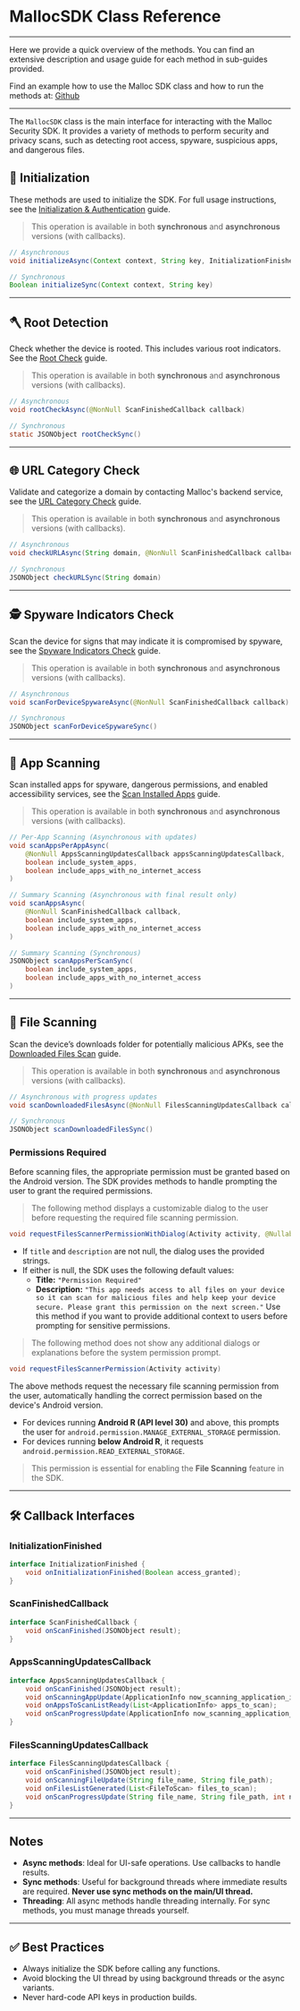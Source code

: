 # MallocSDK Class Reference
---

Here we provide a quick overview of the methods.
You can find an extensive description and usage guide for each method in sub-guides provided.


Find an example how to use the Malloc SDK class and how to run the methods at: [Github](https://github.com/mallocsecurity/sdk/)


---

The `MallocSDK` class is the main interface for interacting with the Malloc Security SDK. It provides a variety of methods to perform security and privacy scans, such as detecting root access, spyware, suspicious apps, and dangerous files.

## 🧩 Initialization

These methods are used to initialize the SDK. For full usage instructions, see the [Initialization & Authentication](./authentication.md) guide.

> This operation is available in both **synchronous** and **asynchronous** versions (with callbacks).

```java
// Asynchronous
void initializeAsync(Context context, String key, InitializationFinished callback)

// Synchronous
Boolean initializeSync(Context context, String key)
```

---

## 🪓 Root Detection

Check whether the device is rooted. This includes various root indicators. See the [Root Check](./rootCheck.md) guide.

> This operation is available in both **synchronous** and **asynchronous** versions (with callbacks).

```java
// Asynchronous
void rootCheckAsync(@NonNull ScanFinishedCallback callback)

// Synchronous
static JSONObject rootCheckSync()
```

---

## 🌐 URL Category Check

Validate and categorize a domain by contacting Malloc's backend service, see the [URL Category Check](./checkURL.md) guide.

> This operation is available in both **synchronous** and **asynchronous** versions (with callbacks).

```java
// Asynchronous
void checkURLAsync(String domain, @NonNull ScanFinishedCallback callback)

// Synchronous
JSONObject checkURLSync(String domain)
```

---

## 🕵️ Spyware Indicators Check

Scan the device for signs that may indicate it is compromised by spyware, see the [Spyware Indicators Check](./scanForDeviceSpyware.md) guide.

> This operation is available in both **synchronous** and **asynchronous** versions (with callbacks).

```java
// Asynchronous
void scanForDeviceSpywareAsync(@NonNull ScanFinishedCallback callback)

// Synchronous
JSONObject scanForDeviceSpywareSync()
```

---

## 📱 App Scanning

Scan installed apps for spyware, dangerous permissions, and enabled accessibility services, see the [Scan Installed Apps](./scanApps.md) guide.

> This operation is available in both **synchronous** and **asynchronous** versions (with callbacks).

```java
// Per-App Scanning (Asynchronous with updates)
void scanAppsPerAppAsync(
    @NonNull AppsScanningUpdatesCallback appsScanningUpdatesCallback,
    boolean include_system_apps,
    boolean include_apps_with_no_internet_access
)

// Summary Scanning (Asynchronous with final result only)
void scanAppsAsync(
    @NonNull ScanFinishedCallback callback,
    boolean include_system_apps,
    boolean include_apps_with_no_internet_access
)

// Summary Scanning (Synchronous)
JSONObject scanAppsPerScanSync(
    boolean include_system_apps,
    boolean include_apps_with_no_internet_access
)
```

---

## 📂 File Scanning

Scan the device’s downloads folder for potentially malicious APKs, see the [Downloaded Files Scan](./scanDownloadedFiles.md) guide.

> This operation is available in both **synchronous** and **asynchronous** versions (with callbacks).

```java
// Asynchronous with progress updates
void scanDownloadedFilesAsync(@NonNull FilesScanningUpdatesCallback callback)

// Synchronous 
JSONObject scanDownloadedFilesSync()
```

### Permissions Required

Before scanning files, the appropriate permission must be granted based on the Android version. The SDK provides methods to handle prompting the user to grant the required permissions. 


> The following method displays a customizable dialog to the user before requesting the required file scanning permission.
```java
void requestFilesScannerPermissionWithDialog(Activity activity, @Nullable String title, @Nullable String description)
```
- If `title` and `description` are not null, the dialog uses the provided strings.
- If either is null, the SDK uses the following default values:
    - **Title:** `"Permission Required"`
    - **Description:** `"This app needs access to all files on your device so it can scan for malicious files and help keep your device secure. Please grant this permission on the next screen."`
Use this method if you want to provide additional context to users before prompting for sensitive permissions.


> The following method does not show any additional dialogs or explanations before the system permission prompt.
```java
void requestFilesScannerPermission(Activity activity)
```

The above methods request the necessary file scanning permission from the user, automatically handling the correct permission based on the device's Android version.
* For devices running **Android R (API level 30)** and above, this prompts the user for `android.permission.MANAGE_EXTERNAL_STORAGE` permission.
* For devices running **below Android R**, it requests `android.permission.READ_EXTERNAL_STORAGE`.

> This permission is essential for enabling the **File Scanning** feature in the SDK.

---

## 🛠 Callback Interfaces

### InitializationFinished
```java
interface InitializationFinished {
    void onInitializationFinished(Boolean access_granted);
}
```

### ScanFinishedCallback
```java
interface ScanFinishedCallback {
    void onScanFinished(JSONObject result);
}
```

### AppsScanningUpdatesCallback
```java
interface AppsScanningUpdatesCallback {
    void onScanFinished(JSONObject result);
    void onScanningAppUpdate(ApplicationInfo now_scanning_application_info);
    void onAppsToScanListReady(List<ApplicationInfo> apps_to_scan);
    void onScanProgressUpdate(ApplicationInfo now_scanning_application_info, int total_apps_scanned, int total_apps_to_scan);
}
```

### FilesScanningUpdatesCallback
```java
interface FilesScanningUpdatesCallback {
    void onScanFinished(JSONObject result);
    void onScanningFileUpdate(String file_name, String file_path);
    void onFilesListGenerated(List<FileToScan> files_to_scan);
    void onScanProgressUpdate(String file_name, String file_path, int now_scanning_index, int total_files_to_scan);
}
```

---

## Notes

- **Async methods**: Ideal for UI-safe operations. Use callbacks to handle results.
- **Sync methods**: Useful for background threads where immediate results are required. **Never use sync methods on the main/UI thread.**
- **Threading**: All async methods handle threading internally. For sync methods, you must manage threads yourself.

---

## ✅ Best Practices

- Always initialize the SDK before calling any functions.
- Avoid blocking the UI thread by using background threads or the async variants.
- Never hard-code API keys in production builds.

